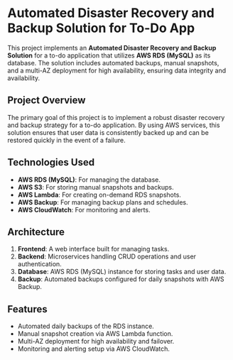 # Automated Disaster Recovery and Backup Solution for To-Do App

This project implements an **Automated Disaster Recovery and Backup Solution** for a to-do application that utilizes **AWS RDS (MySQL)** as its database. The solution includes automated backups, manual snapshots, and a multi-AZ deployment for high availability, ensuring data integrity and availability.

## Project Overview

The primary goal of this project is to implement a robust disaster recovery and backup strategy for a to-do application. By using AWS services, this solution ensures that user data is consistently backed up and can be restored quickly in the event of a failure.

## Technologies Used

- **AWS RDS (MySQL)**: For managing the database.
- **AWS S3**: For storing manual snapshots and backups.
- **AWS Lambda**: For creating on-demand RDS snapshots.
- **AWS Backup**: For managing backup plans and schedules.
- **AWS CloudWatch**: For monitoring and alerts.

## Architecture

1. **Frontend**: A web interface built for managing tasks.
2. **Backend**: Microservices handling CRUD operations and user authentication.
3. **Database**: AWS RDS (MySQL) instance for storing tasks and user data.
4. **Backup**: Automated backups configured for daily snapshots with AWS Backup.

## Features

- Automated daily backups of the RDS instance.
- Manual snapshot creation via AWS Lambda function.
- Multi-AZ deployment for high availability and failover.
- Monitoring and alerting setup via AWS CloudWatch.
